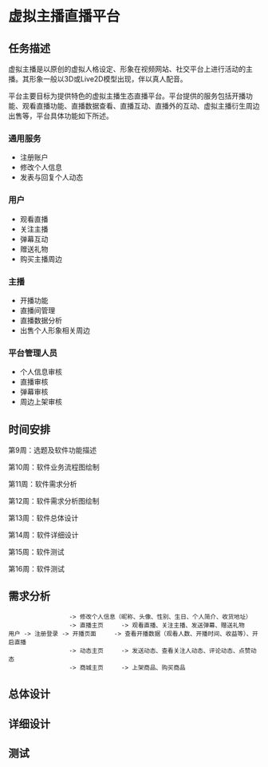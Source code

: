 # 虚拟主播直播平台

## 任务描述

虚拟主播是以原创的虚拟人格设定、形象在视频网站、社交平台上进行活动的主播。其形象一般以3D或Live2D模型出现，伴以真人配音。

平台主要目标为提供特色的虚拟主播生态直播平台。平台提供的服务包括开播功能、观看直播功能、直播数据查看、直播互动、直播外的互动、虚拟主播衍生周边出售等，平台具体功能如下所述。

### 通用服务

- 注册账户
- 修改个人信息
- 发表与回复个人动态

### 用户

- 观看直播
- 关注主播
- 弹幕互动
- 赠送礼物
- 购买主播周边

### 主播

- 开播功能
- 直播间管理
- 直播数据分析
- 出售个人形象相关周边


### 平台管理人员

- 个人信息审核
- 直播审核
- 弹幕审核
- 周边上架审核

## 时间安排

第9周：选题及软件功能描述

第10周：软件业务流程图绘制

第11周：软件需求分析

第12周：软件需求分析图绘制

第13周：软件总体设计

第14周：软件详细设计

第15周：软件测试

第16周：软件测试

## 需求分析

```
                 -> 修改个人信息（昵称、头像、性别、生日、个人简介、收货地址）
                 -> 直播主页     -> 观看直播、关注主播、发送弹幕、赠送礼物
用户 -> 注册登录 -> 开播页面     -> 查看开播数据（观看人数、开播时间、收益等）、开启直播
                 -> 动态主页     -> 发送动态、查看关注人动态、评论动态、点赞动态
                 -> 商城主页     -> 上架商品、购买商品
```

## 总体设计

## 详细设计

## 测试
